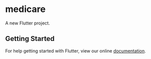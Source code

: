 # medicare

A new Flutter project.

## Getting Started

For help getting started with Flutter, view our online
[documentation](https://flutter.io/).
